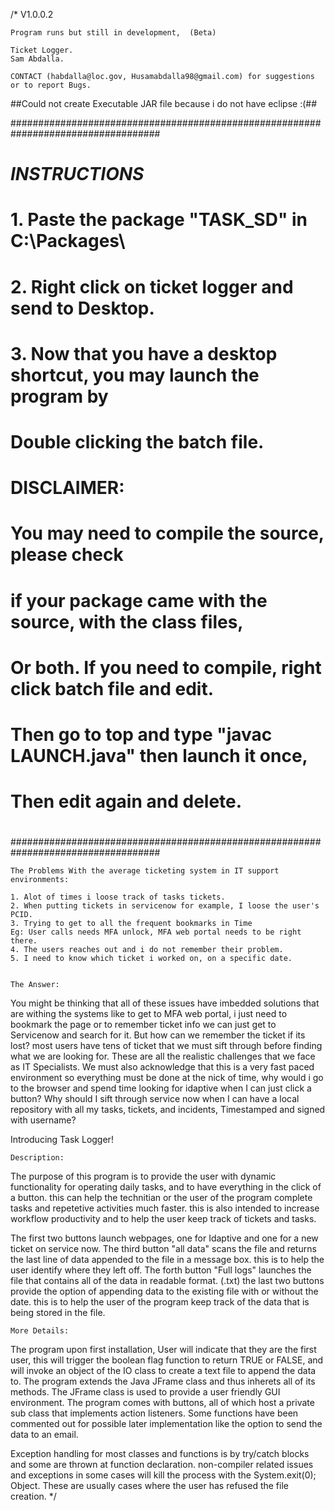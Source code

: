 /*
	V1.0.0.2 

	Program runs but still in development,  (Beta)

	Ticket Logger.
	Sam Abdalla.
	
	CONTACT (habdalla@loc.gov, Husamabdalla98@gmail.com) for suggestions or to report Bugs.


##Could not create Executable JAR file because i do not have eclipse :(##
	
###################################################################################
#			        *INSTRUCTIONS*					  #
#	1. Paste the package "TASK_SD" in C:\Packages\				  #
#	2. Right click on ticket logger and send to Desktop.			  #
#	3. Now that you have a desktop shortcut, you may launch the program by 	  #
#	Double clicking the batch file.						  #
#										  #
#	DISCLAIMER:								  #	
#		You may need to compile the source, please check		  #
#		if your package came with the source, with the class files,	  #
#		Or both. If you need to compile, right click batch file and edit. #
#		Then go to top and type "javac LAUNCH.java" then launch it once,  #
#		Then edit again and delete.					  #
#										  #
###################################################################################



	The Problems With the average ticketing system in IT support environments:

	1. Alot of times i loose track of tasks tickets.
	2. When putting tickets in servicenow for example, I loose the user's PCID.
	3. Trying to get to all the frequent bookmarks in Time
	Eg: User calls needs MFA unlock, MFA web portal needs to be right there.
	4. The users reaches out and i do not remember their problem. 
	5. I need to know which ticket i worked on, on a specific date.


	The Answer:

You might be thinking that all of these issues have imbedded solutions that are withing the systems
like to get to MFA web portal, i just need to bookmark the page or to remember ticket info we can 
just get to Servicenow and search for it. But how can we remember the ticket if its lost?
most users have tens of ticket that we must sift through before finding what we are looking for.
These are all the realistic challenges that we face as IT Specialists.
We must also acknowledge that this is a very fast paced environment so everything must be done
at the nick of time, why would i go to the browser and spend time looking for idaptive when I can just click a button?
Why should I sift through service now when I can have a local repository with all my tasks, tickets, 
and incidents, Timestamped and signed with username? 

Introducing Task Logger!


	Description:

The purpose of this program is to provide the user with dynamic functionality for 
operating daily tasks, and to have everything in the click of a button.
this can help the technitian or the user of the program complete tasks and repetetive activities much faster.
this is also intended to increase workflow productivity and to help the user keep track of tickets and tasks.

The first two buttons launch webpages, one for Idaptive and one for a new ticket on service now.
The third button "all data" scans the file and returns the last line of data appended to the file in a message box.
this is to help the user identify where they left off.
The forth button "Full logs" launches the file that contains all of the data in readable format. (.txt)
the last two buttons provide the option of appending data to the existing file with or without the date. 
this is to help the user of the program keep track of the data that is being stored in the file.


	More Details:

The program upon first installation, User will indicate that 
they are the first user, this will trigger the boolean flag function to return TRUE or FALSE,
and will invoke an object of the IO class to create a text file to append the data to.
The program extends the Java JFrame class and thus inherets all of its methods.
The JFrame class is used to provide a user friendly GUI environment.
The program comes with buttons, all of which host a private sub class that implements
action listeners.
Some functions have been commented out for possible later implementation like the option to send the data to an email.

Exception handling for most classes and functions is by try/catch blocks and some are thrown at function declaration.
non-compiler related issues and exceptions in some cases will kill the process with the System.exit(0); Object.
These are usually cases where the user has refused the file creation.
*/
